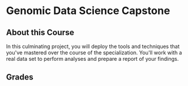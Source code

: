 # Genomic Data Science Capstone

## About this Course

In this culminating project, you will deploy the tools and techniques that you've mastered over the course of the specialization. You'll work with a real data set to perform analyses and prepare a report of your findings.

## Grades
```


